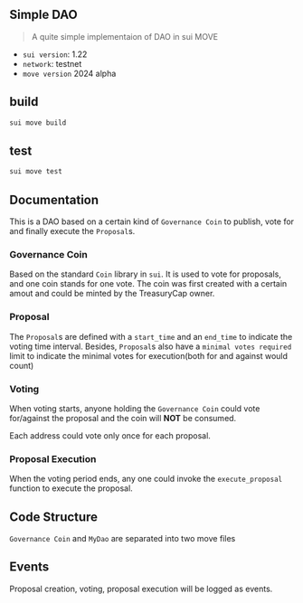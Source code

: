 ## Simple DAO
> A quite simple implementaion of DAO in sui MOVE

- `sui version`: 1.22
- `network`: testnet
- `move version` 2024 alpha

## build
```sh
sui move build
```

## test

```sh
sui move test
```


## Documentation
This is a DAO based on a certain kind of `Governance Coin` to publish, vote for and finally execute the `Proposal`s.   

### Governance Coin
Based on the standard `Coin` library in `sui`. It is used to vote for proposals, and one coin stands for one vote.
The coin was first created with a certain amout and could be minted by the TreasuryCap owner.

### Proposal
The `Proposal`s are defined with a `start_time` and an `end_time` to indicate the  voting time interval. 
Besides, `Proposal`s also have a `minimal votes required` limit to indicate the minimal votes for execution(both for and against would count)

### Voting
When voting starts, anyone holding the `Governance Coin` could vote for/against the proposal and the coin will **NOT** be consumed.

Each address could vote only once for each proposal.

### Proposal Execution
When the voting period ends, any one could invoke the `execute_proposal` function to execute the proposal.


## Code Structure
`Governance Coin` and `MyDao` are separated into two move files

## Events
Proposal creation, voting, proposal execution will be logged as events.